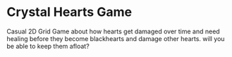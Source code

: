 # Crystal Hearts Game
Casual 2D Grid Game about how hearts get damaged over time and need healing before they become blackhearts and damage other hearts. will you be able to keep them afloat?
